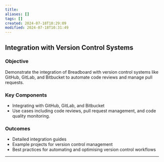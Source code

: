 ```yaml
---
title: 
aliases: []
tags: []
created: 2024-07-18T10:29:09
modified: 2024-07-18T10:31:49
---
```


## Integration with Version Control Systems

### Objective

Demonstrate the integration of Breadboard with version control systems like GitHub, GitLab, and Bitbucket to automate code reviews and manage pull requests.

### Key Components

- Integrating with GitHub, GitLab, and Bitbucket
- Use cases including code reviews, pull request management, and code quality monitoring.

### Outcomes

- Detailed integration guides
- Example projects for version control management
- Best practices for automating and optimising version control workflows

---
